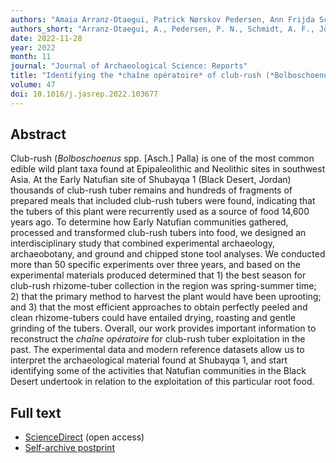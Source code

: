 ```yaml
---
authors: "Amaia Arranz-Otaegui, Patrick Nørskov Pedersen, Ann Frijda Schmidt, Anne Jörgensen-Lindahl, Joe Roe, Johan Villemoes, George Alexis Pantos, and Kathryn Killackey"
authors_short: "Arranz-Otaegui, A., Pedersen, P. N., Schmidt, A. F., Jörgensen-Lindahl, A., Roe, J., Villemoes, J., Pantos, G. A., & Killackey, K."
date: 2022-11-28
year: 2022
month: 11
journal: "Journal of Archaeological Science: Reports"
title: "Identifying the *chaîne opératoire* of club-rush (*Bolboschoenus glaucus* [Lam.] S.G.Sm) tuber exploitation during the Early Natufian in the Black Desert (northeastern Jordan)"
volume: 47
doi: 10.1016/j.jasrep.2022.103677
---
```


## Abstract

Club-rush (*Bolboschoenus* spp. [Asch.] Palla) is one of the most common edible wild plant taxa found at Epipaleolithic and Neolithic sites in southwest Asia. At the Early Natufian site of Shubayqa 1 (Black Desert, Jordan) thousands of club-rush tuber remains and hundreds of fragments of prepared meals that included club-rush tubers were found, indicating that the tubers of this plant were recurrently used as a source of food 14,600 years ago. To determine how Early Natufian communities gathered, processed and transformed club-rush tubers into food, we designed an interdisciplinary study that combined experimental archaeology, archaeobotany, and ground and chipped stone tool analyses. We conducted more than 50 specific experiments over three years, and based on the experimental materials produced determined that 1) the best season for club-rush rhizome-tuber collection in the region was spring-summer time; 2) that the primary method to harvest the plant would have been uprooting; and 3) that the most efficient approaches to obtain perfectly peeled and clean rhizome-tubers could have entailed drying, roasting and gentle grinding of the tubers. Overall, our work provides important information to reconstruct the *chaîne opératoire* for club-rush tuber exploitation in the past. The experimental data and modern reference datasets allow us to interpret the archaeological material found at Shubayqa 1, and start identifying some of the activities that Natufian communities in the Black Desert undertook in relation to the exploitation of this particular root food.

## Full text

* [ScienceDirect](https://www.sciencedirect.com/science/article/pii/S2352409X22003406) (open access)
* [Self-archive postprint](/pdf/Arranz-Otaegui_et_al_2022.pdf)

